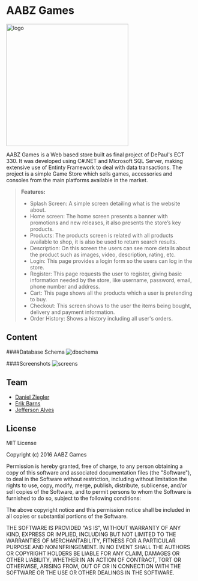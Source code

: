 # AABZ Games

<img width="325" alt="logo" src="https://cloud.githubusercontent.com/assets/7515790/14262609/005dd30c-fa7c-11e5-9ea0-5715bc348cef.png">

AABZ Games is a Web based store built as final project of DePaul's ECT 330. It was developed using C#.NET and Microsoft SQL Server, making extensive use of Entinty Framework to deal with data transactions. The project is a simple Game Store which sells games, accessories and consoles from the main platforms available in the market. 


> **Features:**
> - Splash Screen: A simple screen detailing what is the website about.
> - Home screen: The home screen presents a banner with promotions and new releases, it also presents the store’s key products.
> - Products: The products screen is related with all products available to shop, it is also be used to return search results.
> - Description: On this screen the users can see more details about the product such as images, video, description, rating, etc.
> - Login: This page provides a login form so the users can log in the store.
> - Register: This page requests the user to register, giving basic information needed by the store, like username, password, email, phone number and address.
> - Cart: This page shows all the products which a user is pretending to buy.
> - Checkout: This screen shows to the user the items being bought, delivery and payment information.
> - Order History: Shows a history including all user's orders.

Content
-------------
####Database Schema
![dbschema](https://cloud.githubusercontent.com/assets/7515790/14262608/0057e500-fa7c-11e5-8ae8-12baebfba7e9.png)

####Screenshots
![screens](https://cloud.githubusercontent.com/assets/7515790/14263665/814cf330-fa81-11e5-816c-0dbeed0a127d.png)



Team
-------------
- [Daniel Ziegler](https://github.com/movezig5)
- [Erik Barns](https://github.com/ebarns)
- [Jefferson Alves](https://www.linkedin.com/in/jeffersonalvess)


License
-------------
MIT License

Copyright (c) 2016 AABZ Games

Permission is hereby granted, free of charge, to any person obtaining a copy
of this software and associated documentation files (the "Software"), to deal
in the Software without restriction, including without limitation the rights
to use, copy, modify, merge, publish, distribute, sublicense, and/or sell
copies of the Software, and to permit persons to whom the Software is
furnished to do so, subject to the following conditions:

The above copyright notice and this permission notice shall be included in all
copies or substantial portions of the Software.

THE SOFTWARE IS PROVIDED "AS IS", WITHOUT WARRANTY OF ANY KIND, EXPRESS OR
IMPLIED, INCLUDING BUT NOT LIMITED TO THE WARRANTIES OF MERCHANTABILITY,
FITNESS FOR A PARTICULAR PURPOSE AND NONINFRINGEMENT. IN NO EVENT SHALL THE
AUTHORS OR COPYRIGHT HOLDERS BE LIABLE FOR ANY CLAIM, DAMAGES OR OTHER
LIABILITY, WHETHER IN AN ACTION OF CONTRACT, TORT OR OTHERWISE, ARISING FROM,
OUT OF OR IN CONNECTION WITH THE SOFTWARE OR THE USE OR OTHER DEALINGS IN THE
SOFTWARE.



